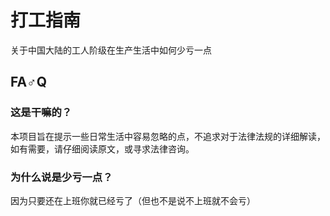 # 打工指南
关于中国大陆的工人阶级在生产生活中如何少亏一点

## FA♂Q
### 这是干嘛的？
本项目旨在提示一些日常生活中容易忽略的点，不追求对于法律法规的详细解读，如有需要，请仔细阅读原文，或寻求法律咨询。 
### 为什么说是少亏一点？
因为只要还在上班你就已经亏了（但也不是说不上班就不会亏）
